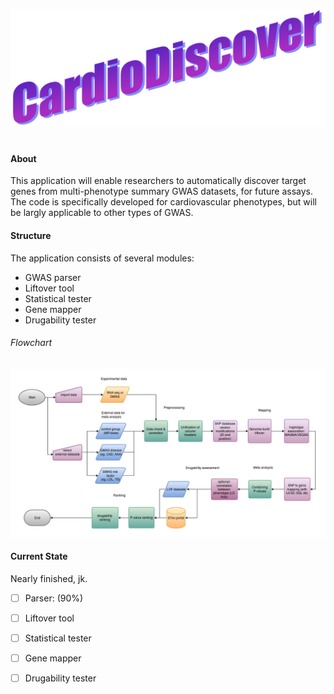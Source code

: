 ![Image of Logo](https://github.com/LucilleWerner/CardioDiscover/blob/master/Images/Logo.png)
#
#### About
 This application will enable researchers to automatically discover
 target genes from multi-phenotype summary GWAS datasets, for future
 assays. The code is specifically developed for cardiovascular
 phenotypes, but will be largly applicable to other types of GWAS.

#### Structure
The application consists of several modules:
* GWAS parser
* Liftover tool
* Statistical tester
* Gene mapper
* Drugability tester

###### Flowchart
![Image of Logo](https://github.com/LucilleWerner/CardioDiscover/blob/master/Images/cardio_discover_flow.png)

#### Current State
 Nearly finished, jk.
 - [ ] Parser: (90%)
 - [ ] Liftover tool
 - [ ] Statistical tester
 - [ ] Gene mapper
 - [ ] Drugability tester



